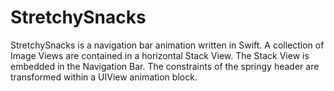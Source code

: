 # StretchySnacks
StretchySnacks is a navigation bar animation written in Swift. A collection of Image Views are contained in a horizontal Stack View. The Stack View is embedded in the Navigation Bar. The constraints of the springy header are transformed within a UIView animation block.
